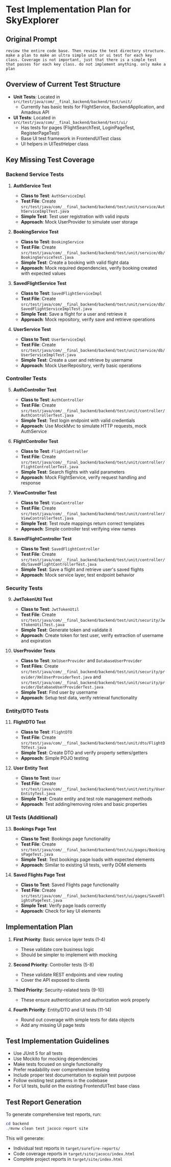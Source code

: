 # Test Implementation Plan for SkyExplorer

## Original Prompt
```
review the entire code base. Then review the test directory structure. make a plan to make an ultra simple unit or ui test for each key class. Coverage is not important, just that there is a simple test that passes for each key class. do not implement anything. only make a plan
```

## Overview of Current Test Structure
- **Unit Tests**: Located in `src/test/java/com/__final_backend/backend/test/unit/`
  - Currently has basic tests for FlightService, BackendApplication, and Amadeus API
- **UI Tests**: Located in `src/test/java/com/__final_backend/backend/test/ui/`
  - Has tests for pages (FlightSearchTest, LoginPageTest, RegisterPageTest)
  - Base UI test framework in FrontendUITest class
  - UI helpers in UITestHelper class

## Key Missing Test Coverage

### Backend Service Tests

1. **AuthService Test**
   - **Class to Test**: `AuthServiceImpl`
   - **Test File**: Create `src/test/java/com/__final_backend/backend/test/unit/service/AuthServiceImplTest.java`
   - **Simple Test**: Test user registration with valid inputs
   - **Approach**: Mock UserProvider to simulate user storage

2. **BookingService Test**
   - **Class to Test**: `BookingService`
   - **Test File**: Create `src/test/java/com/__final_backend/backend/test/unit/service/db/BookingServiceTest.java`
   - **Simple Test**: Create a booking with valid flight data
   - **Approach**: Mock required dependencies, verify booking created with expected values

3. **SavedFlightService Test**
   - **Class to Test**: `SavedFlightServiceImpl`
   - **Test File**: Create `src/test/java/com/__final_backend/backend/test/unit/service/db/SavedFlightServiceImplTest.java`
   - **Simple Test**: Save a flight for a user and retrieve it
   - **Approach**: Mock repository, verify save and retrieve operations

4. **UserService Test**
   - **Class to Test**: `UserServiceImpl`
   - **Test File**: Create `src/test/java/com/__final_backend/backend/test/unit/service/db/UserServiceImplTest.java`
   - **Simple Test**: Create a user and retrieve by username
   - **Approach**: Mock UserRepository, verify basic operations

### Controller Tests

5. **AuthController Test**
   - **Class to Test**: `AuthController`
   - **Test File**: Create `src/test/java/com/__final_backend/backend/test/unit/controller/AuthControllerTest.java`
   - **Simple Test**: Test login endpoint with valid credentials
   - **Approach**: Use MockMvc to simulate HTTP requests, mock AuthService

6. **FlightController Test**
   - **Class to Test**: `FlightController`
   - **Test File**: Create `src/test/java/com/__final_backend/backend/test/unit/controller/FlightControllerTest.java`
   - **Simple Test**: Search flights with valid parameters
   - **Approach**: Mock FlightService, verify request handling and response

7. **ViewController Test**
   - **Class to Test**: `ViewController`
   - **Test File**: Create `src/test/java/com/__final_backend/backend/test/unit/controller/ViewControllerTest.java`
   - **Simple Test**: Test route mappings return correct templates
   - **Approach**: Simple controller test verifying view names

8. **SavedFlightController Test**
   - **Class to Test**: `SavedFlightController`
   - **Test File**: Create `src/test/java/com/__final_backend/backend/test/unit/controller/db/SavedFlightControllerTest.java`
   - **Simple Test**: Save a flight and retrieve user's saved flights
   - **Approach**: Mock service layer, test endpoint behavior

### Security Tests

9. **JwtTokenUtil Test**
   - **Class to Test**: `JwtTokenUtil`
   - **Test File**: Create `src/test/java/com/__final_backend/backend/test/unit/security/JwtTokenUtilTest.java`
   - **Simple Test**: Generate token and validate it
   - **Approach**: Create token for test user, verify extraction of username and expiration

10. **UserProvider Tests**
    - **Class to Test**: `XmlUserProvider` and `DatabaseUserProvider`
    - **Test Files**: Create `src/test/java/com/__final_backend/backend/test/unit/security/provider/XmlUserProviderTest.java` and `src/test/java/com/__final_backend/backend/test/unit/security/provider/DatabaseUserProviderTest.java`
    - **Simple Test**: Find user by username
    - **Approach**: Setup test data, verify retrieval functionality

### Entity/DTO Tests

11. **FlightDTO Test**
    - **Class to Test**: `FlightDTO`
    - **Test File**: Create `src/test/java/com/__final_backend/backend/test/unit/dto/FlightDTOTest.java`
    - **Simple Test**: Create DTO and verify property setters/getters
    - **Approach**: Simple POJO testing

12. **User Entity Test**
    - **Class to Test**: `User`
    - **Test File**: Create `src/test/java/com/__final_backend/backend/test/unit/entity/UserEntityTest.java`
    - **Simple Test**: Create entity and test role management methods
    - **Approach**: Test adding/removing roles and basic properties

### UI Tests (Additional)

13. **Bookings Page Test**
    - **Class to Test**: Bookings page functionality
    - **Test File**: Create `src/test/java/com/__final_backend/backend/test/ui/pages/BookingsPageTest.java`
    - **Simple Test**: Test bookings page loads with expected elements
    - **Approach**: Similar to existing UI tests, verify DOM elements

14. **Saved Flights Page Test**
    - **Class to Test**: Saved Flights page functionality
    - **Test File**: Create `src/test/java/com/__final_backend/backend/test/ui/pages/SavedFlightsPageTest.java`
    - **Simple Test**: Verify page loads correctly
    - **Approach**: Check for key UI elements

## Implementation Plan

1. **First Priority**: Basic service layer tests (1-4)
   - These validate core business logic
   - Should be simpler to implement with mocking

2. **Second Priority**: Controller tests (5-8)
   - These validate REST endpoints and view routing
   - Cover the API exposed to clients

3. **Third Priority**: Security-related tests (9-10)
   - These ensure authentication and authorization work properly

4. **Fourth Priority**: Entity/DTO and UI tests (11-14)
   - Round out coverage with simple tests for data objects
   - Add any missing UI page tests

## Test Implementation Guidelines

- Use JUnit 5 for all tests
- Use Mockito for mocking dependencies
- Make tests focused on single functionality
- Prefer readability over comprehensive testing
- Include proper test documentation to explain test purpose
- Follow existing test patterns in the codebase
- For UI tests, build on the existing FrontendUITest base class

## Test Report Generation

To generate comprehensive test reports, run:

```powershell
cd backend
./mvnw clean test jacoco:report site
```

This will generate:
- Individual test reports in `target/surefire-reports/`
- Code coverage reports in `target/site/jacoco/index.html`
- Complete project reports in `target/site/index.html`
